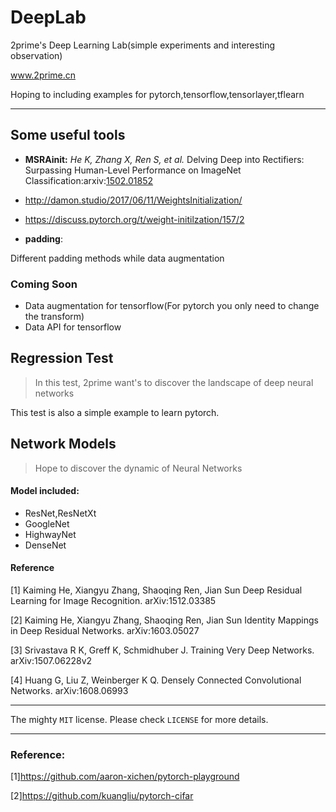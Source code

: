 # DeepLab
2prime's Deep Learning  Lab(simple experiments and interesting observation)

www.2prime.cn

Hoping to including examples for pytorch,tensorflow,tensorlayer,tflearn

<hr/>



## Some useful tools 

- **MSRAinit:** 
*He K, Zhang X, Ren S, et al.*
Delving Deep into Rectifiers: Surpassing Human-Level Performance on ImageNet Classification:arxiv:<a href="https://arxiv.org/pdf/1502.01852">1502.01852</a>

- http://damon.studio/2017/06/11/WeightsInitialization/
- https://discuss.pytorch.org/t/weight-initilzation/157/2

- **padding**:

Different padding methods while data augmentation


### Coming Soon
- Data augmentation for tensorflow(For pytorch you only need to change the transform)
- Data API for tensorflow


## Regression Test

> In this test, 2prime want's to discover the landscape of deep neural networks

This test is also a simple example to learn pytorch.

## Network Models
> Hope to discover the dynamic of Neural Networks

#### Model included:
- ResNet,ResNetXt
- GoogleNet
- HighwayNet
- DenseNet

#### Reference

[1] Kaiming He, Xiangyu Zhang, Shaoqing Ren, Jian Sun
    Deep Residual Learning for Image Recognition. arXiv:1512.03385

[2] Kaiming He, Xiangyu Zhang, Shaoqing Ren, Jian Sun
    Identity Mappings in Deep Residual Networks. arXiv:1603.05027
    
[3] Srivastava R K, Greff K, Schmidhuber J. 
    Training Very Deep Networks.  arXiv:1507.06228v2

[4] Huang G, Liu Z, Weinberger K Q. 
    Densely Connected Convolutional Networks.  arXiv:1608.06993
    
<hr/>

The mighty `MIT` license. Please check `LICENSE` for more details.

<hr/>

### Reference:

[1]https://github.com/aaron-xichen/pytorch-playground

[2]https://github.com/kuangliu/pytorch-cifar
